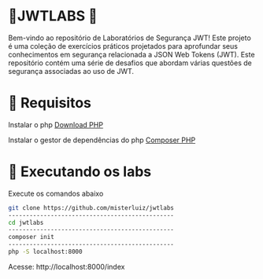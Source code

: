 # 🚧JWTLABS 🚧  
Bem-vindo ao repositório de Laboratórios de Segurança JWT! Este projeto é uma coleção de exercícios práticos projetados para aprofundar seus conhecimentos em segurança relacionada a JSON Web Tokens (JWT). Este repositório contém uma série de desafios que abordam várias questões de segurança associadas ao uso de JWT.

# :jigsaw: Requisitos 
Instalar o php [Download PHP](https://www.php.net/downloads)

Instalar o gestor de dependências do php [Composer PHP](https://getcomposer.org/)

# :hammer: Executando os labs 
Execute os comandos abaixo
```bash
git clone https://github.com/misterluiz/jwtlabs
-----------------------------------------------
cd jwtlabs
-----------------------------------------------
composer init
-----------------------------------------------
php -S localhost:8000
```
Acesse: http://localhost:8000/index






